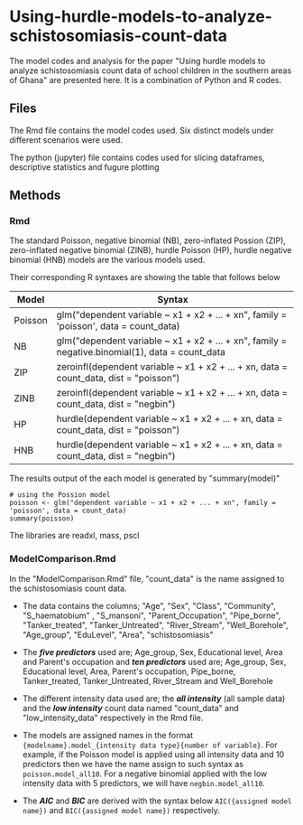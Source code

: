 # Using-hurdle-models-to-analyze-schistosomiasis-count-data
The model codes and analysis for the paper "Using hurdle models to analyze schistosomiasis count data of school children in the southern areas of Ghana" are presented here. It is a combination of Python and R codes.

## Files

The Rmd file contains the model codes used. Six distinct models under different scenarios were used.

The python (jupyter) file contains codes used for slicing dataframes, descriptive statistics and fugure plotting

## Methods

### Rmd

The standard Poisson, negative binomial (NB), zero-inflated Possion (ZIP), zero-inflated negative binomial (ZINB), hurdle Poisson (HP), hurdle negative binomial (HNB) models are the various models used.

Their corresponding R syntaxes are showing the table that follows below

| Model | Syntax |
| --- | --- |
| Poisson | glm("dependent variable ~ x1 + x2 + ... + xn", family = 'poisson', data = count_data) |
| NB | glm("dependent variable ~ x1 + x2 + ... + xn", family = negative.binomial(1), data = count_data |
| ZIP | zeroinfl(dependent variable ~ x1 + x2 + ... + xn, data = count_data, dist = "poisson") |
| ZINB | zeroinfl(dependent variable ~ x1 + x2 + ... + xn, data = count_data, dist = "negbin") |
| HP | hurdle(dependent variable ~ x1 + x2 + ... + xn, data = count_data, dist = "poisson") |
| HNB | hurdle(dependent variable ~ x1 + x2 + ... + xn, data = count_data, dist = "negbin") |


The results output of the each model is generated by "summary(model)"

```
# using the Possion model
poisson <- glm("dependent variable ~ x1 + x2 + ... + xn", family = 'poisson', data = count_data)
summary(poisson)
```
The libraries are readxl, mass, pscl

### ModelComparison.Rmd

In the "ModelComparison.Rmd" file, "count_data" is the name assigned to the schistosomiasis count data. 

* The data contains the columns; "Age", "Sex", "Class", "Community", "S_haematobium" , "S_mansoni", "Parent_Occupation", "Pipe_borne", "Tanker_treated", "Tanker_Untreated", "River_Stream", "Well_Borehole", "Age_group", "EduLevel", "Area", "schistosomiasis" 

* The ***five predictors*** used are; Age_group, Sex, Educational level, Area and Parent's occupation and ***ten predictors*** used are; Age_group, Sex, Educational level, Area, Parent's occupation, Pipe_borne, Tanker_treated, Tanker_Untreated, River_Stream and Well_Borehole

* The different intensity data used are; the ***all intensity*** (all sample data) and the ***low intensity*** count data named "count_data" and "low_intensity_data" respectively in the Rmd file.

* The models are assigned names in the format `{modelname}.model_{intensity data type}{number of variable}`. For example, if the Poisson model is applied using all intensity data and 10 predictors then we have the name assign to such syntax as `poisson.model_all10`. For a negative binomial applied with the low intensity data with 5 predictors, we will have `negbin.model_all10`.

* The ***AIC*** and ***BIC*** are derived with the syntax below `AIC({assigned model name})` and `BIC({assigned model name})` respectively.
